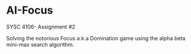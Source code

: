 # AI-Focus
SYSC 4106- Assignment #2

Solving the notorious Focus a.k.a Domination game using the alpha beta mini-max search algorithm.
